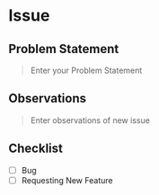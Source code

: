 # Issue

## Problem Statement

> Enter your Problem Statement

## Observations

> Enter observations of new issue

## Checklist

- [ ] Bug
- [ ] Requesting New Feature
